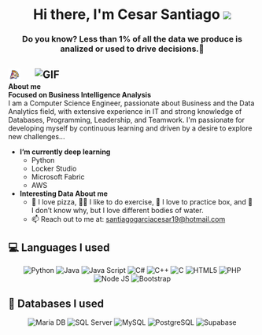 <div class="header" align="center">
<h1>
  Hi there, I'm Cesar Santiago
  <img src="https://media.giphy.com/media/hvRJCLFzcasrR4ia7z/giphy.gif" width="28">
</h1>
</div>
<h3 align="center"><strong>Do you know?</strong> Less than 1% of all the data we produce is analized or used to drive decisions.🤯</h3>

## <img align="right" alt="GIF" src="https://github.com/abhisheknaiidu/abhisheknaiidu/blob/master/code.gif?raw=true" width="450" />

<img src="pizza.gif" width="25px">**About me**<br>
**Focused on Business Intelligence Analysis**<br>
I am a Computer Science Engineer, passionate about Business and the Data Analytics field, with extensive experience in IT and strong knowledge of Databases, Programming, Leadership, and Teamwork. I'm passionate for developing myself by continuous learning and driven by a desire to explore new challenges...
- **I’m currently deep learning**
  - Python
  - Locker Studio
  - Microsoft Fabric
  - AWS
- **Interesting Data About me**
  - 🍕 I love pizza, 💪🏽 I like to do exercise, 🥊 I love to practice box, and 🌊 I don’t know why, but I love different bodies of water.
  - 📫 Reach out to me at: <a href="santiagogarciacesar19@hotmail.com">santiagogarciacesar19@hotmail.com</a>

## 💻 Languages I used 

<div class="Languages" align="Center">
  <img  alt="Python" src="https://img.shields.io/badge/python-3670A0?style=for-the-badge&logo=python&logoColor=ffdd54"/>
  <img  alt="Java" src="https://img.shields.io/badge/java-%23ED8B00.svg?style=for-the-badge&logo=openjdk&logoColor=white"/>
  <img  alt="Java Script" src="https://img.shields.io/badge/javascript-%23323330.svg?style=for-the-badge&logo=javascript&logoColor=%23F7DF1E"/>
  <img  alt="C#" src="https://img.shields.io/badge/c%23-%23239120.svg?style=for-the-badge&logo=csharp&logoColor=white"/>
  <img  alt="C++" src="https://img.shields.io/badge/c++-%2300599C.svg?style=for-the-badge&logo=c%2B%2B&logoColor=white"/>
  <img  alt="C" src="https://img.shields.io/badge/c-%2300599C.svg?style=for-the-badge&logo=c&logoColor=white"/>
  <img  alt="HTML5" src="https://img.shields.io/badge/html5-%23E34F26.svg?style=for-the-badge&logo=html5&logoColor=white"/>
  <img  alt="PHP" src="https://img.shields.io/badge/php-%23777BB4.svg?style=for-the-badge&logo=php&logoColor=white"/>
  <img  alt="Node JS" src="https://img.shields.io/badge/node.js-6DA55F?style=for-the-badge&logo=node.js&logoColor=white"/>
  <img  alt="Bootstrap" src="https://img.shields.io/badge/bootstrap-%238511FA.svg?style=for-the-badge&logo=bootstrap&logoColor=white"/>
</div>

## 💾 Databases I used 
<div class="Databases" align="Center">
  <img  alt="Maria DB" src="https://img.shields.io/badge/MariaDB-003545?style=for-the-badge&logo=mariadb&logoColor=white"/>
  <img  alt="SQL Server" src="https://img.shields.io/badge/Microsoft%20SQL%20Server-CC2927?style=for-the-badge&logo=microsoft%20sql%20server&logoColor=white"/>
  <img  alt="MySQL" src="https://img.shields.io/badge/mysql-4479A1.svg?style=for-the-badge&logo=mysql&logoColor=white"/>
  <img  alt="PostgreSQL" src="https://img.shields.io/badge/postgres-%23316192.svg?style=for-the-badge&logo=postgresql&logoColor=white"/>
  <img  alt="Supabase" src="https://img.shields.io/badge/Supabase-3ECF8E?style=for-the-badge&logo=supabase&logoColor=white"/>  
</div>
